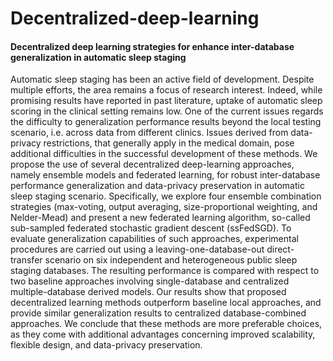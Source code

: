 # Decentralized-deep-learning
#### Decentralized deep learning strategies for enhance inter-database generalization in automatic sleep staging

Automatic sleep staging has been an active field of development. Despite multiple efforts, the area remains a focus of research interest. Indeed, while promising results have reported in past literature, uptake of automatic sleep scoring in the clinical setting remains low. One of the current issues regards the difficulty to generalization performance results beyond the local testing scenario, i.e. across data from different clinics. Issues derived from data-privacy restrictions, that generally apply in the medical domain, pose additional difficulties in the successful development of these methods. We propose the use of several decentralized deep-learning approaches, namely ensemble models and federated learning, for robust inter-database performance generalization and data-privacy preservation in automatic sleep staging scenario. Specifically, we explore four ensemble combination strategies (max-voting, output averaging, size-proportional weighting, and Nelder-Mead) and present a new federated learning algorithm, so-called sub-sampled federated stochastic gradient descent (ssFedSGD). To evaluate generalization capabilities of such approaches, experimental procedures are carried out using a leaving-one-database-out direct-transfer scenario on six independent and heterogeneous public sleep staging databases. The resulting performance is compared with respect to two baseline approaches involving single-database and centralized multiple-database derived models. Our results show that proposed decentralized learning methods outperform baseline local approaches, and provide similar generalization results to centralized database-combined approaches. We conclude that these methods are more preferable choices, as they come with additional advantages concerning improved scalability, flexible design, and data-privacy preservation.
